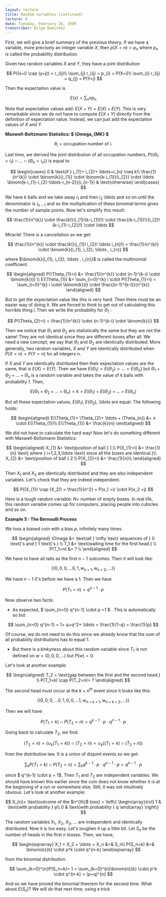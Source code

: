 ```yaml
---
layout: lecture
title: Random variables (continued)
lecture: 6
date: Tuesday, February 16, 1999
transcriber: Bilge Demirköz
---
```


First, we will give a brief summary of the previous theory. If we have a variable, more precisely an integer variable $X$, then $p(X=n) = p_{n}$ where $p_{n}$ is called the probability distribution.

Given two random variables $X$ and $Y$, they have a joint distribution

$$
P((x=i) \cap (y=j)) = r_{ij}\\
\sum_{j} r_{ij} = p_{i} = P(X=i)\\ 
\sum_{i} r_{ij} = q_{j} = P(Y=j)
$$

Then the expectation value is 

$$
E(x)= \sum_{n} n p_{n}
$$

Note that expectation values add: $E(X+Y)=E(X)+E(Y)$. This is very remarkable since we do not have to compute $E(X+Y)$ directly from the definition of expectation value. Instead, we can just add the expectation values of $X$ and $Y$.

**Maxwell-Boltzmann Statistics:  $ \Omega_{MK} $**

$$
\theta_{i} = \text{occupation number of } i.
$$

Last time, we derived the joint distribution of all occupation numbers, $P((\Theta_{1} = i_{1}) \cap \ldots \cap (\Theta_{n} = i_{n}))$ is equal to

$$ 
\begin{cases} 
0 & \text{if } i_{1}+ i_{2}+ \ldots+i_{n} \neq k\\
\frac{1}{n^{k}} \cdot \binom{k}{i_{1}} \cdot \binom{k-i_{1}}{i_{2}} \cdot \ldots \binom{k-i_{1}-i_{2}-\ldots-i_{n-2}}{i_{n-1}} & \text{otherwise}
\end{cases}
$$

We have $k$ balls and we take away $i_{1}$ and then $i_{2}$ \ldots and so on until the denominator is $i_{n-1}$ and so the multiplication of these binomial terms gives the number of sample points. Now let's simplify this result:

$$
\frac{1}{n^{k}} \cdot \frac{k!}{i_{1}!(k-i_{1})!} \cdot \frac{(k-i_{1})!}{i_{2}!(k-i_{1}-i_{2})!} \cdot \ldots
$$

Miracle! There is a cancellation so we get:

$$
\frac{1}{n^{k}} \cdot \frac{k!}{i_{1}! i_{2}! \ldots i_{n}!} = \frac{1}{n^{k}} \cdot \binom{k}{i_{1}, i_{2}, \ldots , i_{n}}
$$

where $\binom{k}{i_{1}, i_{2}, \ldots , i_{n}}$ is called the multinomial coefficient.

$$
\begin{aligned}
P(\Theta_{1}=i) &= \frac{1}{n^{k}} \cdot (n-1)^{k-i} \cdot \binom{k}{i} \\
E(\Theta_{1}) &= \sum_{i=0}^{k} i \cdot P(\Theta_{1}=i) = \sum_{i=0}^{k} i \cdot \binom{k}{i} \cdot \frac{(n-1)^{k-i}}{n^{k}}
\end{aligned}
$$

But to get the expectation value like this is very hard. Then there must be an easier way of doing it. We are forced to think to get out of calculating this horrible thing.\\
Then we write the probability for $\Theta_{1}$ :

$$
P(\Theta_{2}=i) = \frac{1}{n^{k}} \cdot (n-1)^{k-i} \cdot \binom{k}{i}
$$

Then we notice that $\Theta_{1}$ and $\Theta_{2}$ are statistically the same but they are not the same! They are not identical since they are different boxes after all. We need a new concept; we say that $\Theta_{1}$ and $\Theta_{2}$ are identically distributed. More generally, two random variables, $X$ and $Y$ are identically distributed when $P(X=n)=P(Y=n)$ for all integers n.

If $X$ and $Y$ are identically distributed then their expectation values are the same, that is $E(X)=E(Y)$. Then we have $E(\Theta_{1})= E(\Theta_{2})= \ldots = E(\Theta_{n})$ but $\Theta_{1}+\Theta_{2}+ \ldots +\Theta_{n}$ is a random variable and takes the value of k balls with probability 1. Then,

$$
E(\Theta_{1}+ \Theta_{2}+ \ldots +\Theta_{n})=k= E(\Theta_{1})+ E(\Theta_{2})+ \ldots +E(\Theta_{n})
$$

But all these expectation values, $E(\Theta_{1}), E(\Theta_{2})$, \ldots are equal. The following holds:

$$
\begin{aligned}
E(\Theta_{1}+ \Theta_{2}+ \ldots + \Theta_{n}) &= n \cdot E(\Theta_{1})\\
E(\Theta_{1}) &= \frac{k}{n}
\end{aligned}
$$

We did not have to calculate the hard way! Now let's do something different with Maxwell-Boltzmann Statistics:

$$
\begin{aligned}
X_{1} &= \text{position of ball } 1.\\
P(X_{1}=i) &= \frac{1}{n} \text{ where } i=1,2,3,\ldots \text{ since all the boxes are identical.}\\
X_{2} &= \text{position of ball } 2.\\
P(X_{2}=i) &= \frac{1}{n}\\
\end{aligned}
$$

Then  $X_{1}$ and $X_{2}$ are identically distributed and they are also independent variables. Let's check that they are indeed independent.

$$
P((X_{1}) \cap (X_2)) = \frac{1}{n^2} = P(x_1 =i) \cdot P(x_2 =j)
$$

Here is a tough random variable: $N =$ number of empty boxes. In real life, this random variable comes up for computers, placing people into cubicles and so on.

**Example 5 : The Bernoulli Process**

We toss a biased coin with a bias $p$, infinitely many times. 

$$
\begin{aligned}
\Omega &= \text{all } \infty \text{ sequences of } 0 \text{'s and } 1 \text{'s.} \\
T_1 &= \text{waiting time for the first head.} \\
P(T_1=n) &= ? \\
\end{aligned}
$$

We have to have all tails as the first $n-1$ outcomes. Then it will look like: 

$$
\{ ( 0, 0, 0, \ldots 0, 1, w_{n+1}, w_{n+2}, \ldots) \}
$$

We have $n-1$ $0$'s before we have a $1$. Then we have 

$$
P(T_1=n)= q^{n-1} \cdot p
$$

Now observe two facts:
- As expected, $ \sum_{n>0}  q^{n-1} \cdot p =1 $ . This is automatically so but 

$$
\sum_{n>0}  q^{n-1} = 1+ q+q^2+ \ldots = \frac{1}{1-q} = \frac{1}{p}
$$

Of course, we do not need to do this since we already know that the sum of all probability distributions has to equal 1.
- But there is a kinkyness about this random variable since $T_1$ is not defined on $w=(0, 0, 0, \ldots)$ but $P(w)=0$. 

Let's look at another example:

$$
\begin{aligned}
T_2 = \text{gap between the first and the second head.} \\
P(T_1=k) \cap P(T_2=n)= ?
\end{aligned}
$$

The second head must occur at the $k+n^{th}$ event since it looks like this:

$$
\{ ( 0, 0, 0, \ldots 0, 1, 0, 0, \ldots 1,  w_{n+k+1}, w_{n+k+2}, \ldots) \}
$$

Then we will have:

$$
P(T_1=k) \cap P(T_2=n)= q^{k-1} \cdot p \cdot q^{n-1} \cdot p  
$$

Going back to calculate $T_2$, we find:

$$
(T_2 =n)=(\cup_{k}(T_1=k))\cap(T_2=n)= \cup_{k}((T_1=k)\cap(T_2+n))
$$

from the distributive law. It is a union of disjoint events so we get:

$$
\sum_{k}P(T_1=k) \cap P(T_2=n)=\sum_{k}q^{k-1} \cdot p \cdot q^{n-1}
\cdot p = q^{n-1} \cdot p
$$

since $ q^{k-1} \cdot p = 1$. Then $T_1$ and $T_2$ are independent
variables. We should have known this earlier since the coin does not
know whether it is at the beginning of a run or somewhere else. Still,
it was not intuitively obvious.
Let's look at another example:

$$
X_{n}= \text{outcome of the $n^{th}$ toss} = \left\{
\begin{array}{rcl}
1 & \text{with probability } p\\
0 & \text{with probability } q
\end{array} \right\}
$$

The random variables $X_1$, $X_2$, $X_3$, ... are independent and
identically distributed. Now it is too easy. Let's toughen it up a
little bit. Let $S_n$ be the number of heads in the first $n$
tosses. Then, we have,

$$
\begin{eqnarray}
X_1 + X_2 + \ldots + X_n &=& S_n\\
P(S_n=k) &=& \binom{n}{k} \cdot p^k \cdot q^{n-k}
\end{eqnarray}
$$ 

from the binomial distribution.

$$
\sum_{k=0}^{n}P(S_n=k)= 1 = \sum_{k=0}^{n}\binom{n}{k} \cdot
p^k \cdot q^{n-k} = (p+q)^{n}
$$

And so we have proved the binomial theorem for the second time. 
What about $E(S_n)$? We will do that next time, using a trick.

